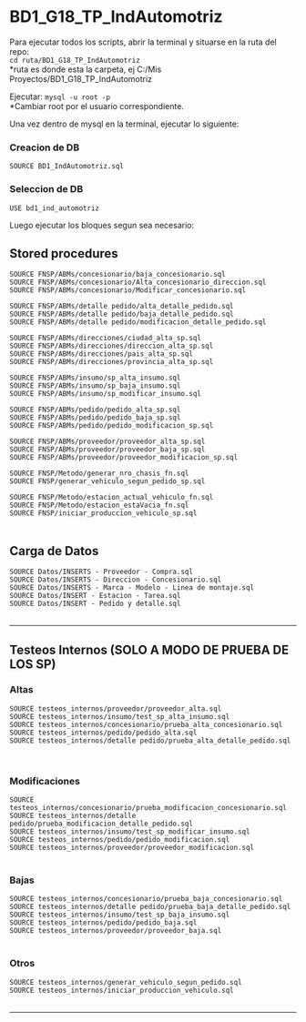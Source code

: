 # BD1_G18_TP_IndAutomotriz

Para ejecutar todos los scripts, abrir la terminal y situarse en la ruta del repo:  
`cd ruta/BD1_G18_TP_IndAutomotriz`  
*ruta es donde esta la carpeta, ej C:/Mis Proyectos/BD1_G18_TP_IndAutomotriz

Ejecutar: `mysql -u root -p`  
*Cambiar root por el usuario correspondiente.

Una vez dentro de mysql en la terminal, ejecutar lo siguiente:

### Creacion de DB

`SOURCE BD1_IndAutomotriz.sql`  

### Seleccion de DB
`USE bd1_ind_automotriz`  

Luego ejecutar los bloques segun sea necesario:

## Stored procedures
`SOURCE FNSP/ABMs/concesionario/baja_concesionario.sql`  
`SOURCE FNSP/ABMs/concesionario/Alta_concesionario_direccion.sql`  
`SOURCE FNSP/ABMs/concesionario/Modificar_concesionario.sql`  

`SOURCE FNSP/ABMs/detalle pedido/alta_detalle_pedido.sql`  
`SOURCE FNSP/ABMs/detalle pedido/baja_detalle_pedido.sql`  
`SOURCE FNSP/ABMs/detalle pedido/modificacion_detalle_pedido.sql`  

`SOURCE FNSP/ABMs/direcciones/ciudad_alta_sp.sql`  
`SOURCE FNSP/ABMs/direcciones/direccion_alta_sp.sql`  
`SOURCE FNSP/ABMs/direcciones/pais_alta_sp.sql`  
`SOURCE FNSP/ABMs/direcciones/provincia_alta_sp.sql`  

`SOURCE FNSP/ABMs/insumo/sp_alta_insumo.sql`  
`SOURCE FNSP/ABMs/insumo/sp_baja_insumo.sql`  
`SOURCE FNSP/ABMs/insumo/sp_modificar_insumo.sql`  

`SOURCE FNSP/ABMs/pedido/pedido_alta_sp.sql`  
`SOURCE FNSP/ABMs/pedido/pedido_baja_sp.sql`  
`SOURCE FNSP/ABMs/pedido/pedido_modificacion_sp.sql`  

`SOURCE FNSP/ABMs/proveedor/proveedor_alta_sp.sql`  
`SOURCE FNSP/ABMs/proveedor/proveedor_baja_sp.sql`  
`SOURCE FNSP/ABMs/proveedor/proveedor_modificacion_sp.sql`  

`SOURCE FNSP/Metodo/generar_nro_chasis_fn.sql`  
`SOURCE FNSP/generar_vehiculo_segun_pedido_sp.sql`  

`SOURCE FNSP/Metodo/estacion_actual_vehiculo_fn.sql`  
`SOURCE FNSP/Metodo/estacion_estaVacia_fn.sql`  
`SOURCE FNSP/iniciar_produccion_vehiculo_sp.sql`  
<br>

## Carga de Datos
`SOURCE Datos/INSERTS - Proveedor - Compra.sql`  
`SOURCE Datos/INSERTS - Direccion - Concesionario.sql`  
`SOURCE Datos/INSERTS - Marca - Modelo - Linea de montaje.sql`  
`SOURCE Datos/INSERT - Estacion - Tarea.sql`  
`SOURCE Datos/INSERT - Pedido y detalle.sql`  
<br>

---

## Testeos Internos (SOLO A MODO DE PRUEBA DE LOS SP)
### Altas
`SOURCE testeos_internos/proveedor/proveedor_alta.sql`  
`SOURCE testeos_internos/insumo/test_sp_alta_insumo.sql`  
`SOURCE testeos_internos/concesionario/prueba_alta_concesionario.sql`  
`SOURCE testeos_internos/pedido/pedido_alta.sql`  
`SOURCE testeos_internos/detalle pedido/prueba_alta_detalle_pedido.sql`  

<br>

### Modificaciones

`SOURCE testeos_internos/concesionario/prueba_modificacion_concesionario.sql`  
`SOURCE testeos_internos/detalle pedido/prueba_modificacion_detalle_pedido.sql`  
`SOURCE testeos_internos/insumo/test_sp_modificar_insumo.sql`  
`SOURCE testeos_internos/pedido/pedido_modificacion.sql`  
`SOURCE testeos_internos/proveedor/proveedor_modificacion.sql`  
<br>

### Bajas
`SOURCE testeos_internos/concesionario/prueba_baja_concesionario.sql`  
`SOURCE testeos_internos/detalle pedido/prueba_baja_detalle_pedido.sql`  
`SOURCE testeos_internos/insumo/test_sp_baja_insumo.sql`  
`SOURCE testeos_internos/pedido/pedido_baja.sql`  
`SOURCE testeos_internos/proveedor/proveedor_baja.sql`  
<br>

### Otros
`SOURCE testeos_internos/generar_vehiculo_segun_pedido.sql`  
`SOURCE testeos_internos/iniciar_produccion_vehiculo.sql`  
<br>

---

